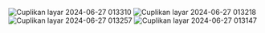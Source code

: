 ![Cuplikan layar 2024-06-27 013310](https://github.com/mamadungkluk/tekmob10_2100016045/assets/121597817/6b65983a-1d8f-4691-8cad-7230e868d0ea)
![Cuplikan layar 2024-06-27 013218](https://github.com/mamadungkluk/tekmob10_2100016045/assets/121597817/7cc21af3-ee8b-4a44-9dda-15154014f7c6)
![Cuplikan layar 2024-06-27 013257](https://github.com/mamadungkluk/tekmob10_2100016045/assets/121597817/27091409-2727-4776-8439-8153a7b58174)
![Cuplikan layar 2024-06-27 013147](https://github.com/mamadungkluk/tekmob10_2100016045/assets/121597817/9096fa21-c653-426d-8840-f7304f97b30a)
